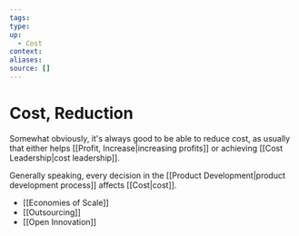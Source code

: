 ```yaml
---
tags:
type:
up:
  - Cost
context:
aliases:
source: []
---
```


# Cost, Reduction

Somewhat obviously, it's always good to be able to reduce cost, as usually that either helps [[Profit, Increase|increasing profits]] or achieving [[Cost Leadership|cost leadership]].

Generally speaking, every decision in the [[Product Development|product development process]] affects [[Cost|cost]].
  - [[Economies of Scale]]
  - [[Outsourcing]]
  - [[Open Innovation]]

